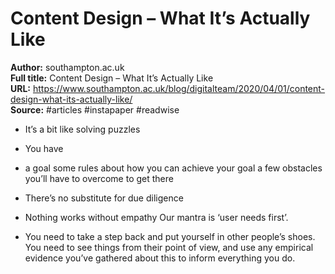 # Content Design – What It’s Actually Like

**Author:** southampton.ac.uk  
**Full title:** Content Design – What It’s Actually Like  
**URL:** https://www.southampton.ac.uk/blog/digitalteam/2020/04/01/content-design-what-its-actually-like/  
**Source:** #articles #instapaper #readwise

- It’s a bit like solving puzzles 
   
- You have 
   
- a goal
  some rules about how you can achieve your goal
  a few obstacles you’ll have to overcome to get there 
   
- There’s no substitute for due diligence 
   
- Nothing works without empathy
  Our mantra is ‘user needs first’. 
   
- You need to take a step back and put yourself in other people’s shoes. You need to see things from their point of view, and use any empirical evidence you’ve gathered about this to inform everything you do. 
   
